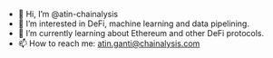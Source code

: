 - 👋 Hi, I’m @atin-chainalysis
- 👀 I’m interested in DeFi, machine learning and data pipelining.
- 🌱 I’m currently learning about Ethereum and other DeFi protocols.
- 📫 How to reach me: atin.ganti@chainalysis.com

<!---
atin-chainalysis/atin-chainalysis is a ✨ special ✨ repository because its `README.md` (this file) appears on your GitHub profile.
You can click the Preview link to take a look at your changes.
--->
